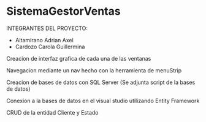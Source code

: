 # SistemaGestorVentas

INTEGRANTES DEL PROYECTO: 
- Altamirano Adrian Axel
- Cardozo Carola Guillermina 

Creacion de interfaz grafica de cada una de las ventanas

Navegacion mediante un nav hecho con la herramienta de menuStrip

Creacion de bases de datos con SQL Server (Se adjunta script de la bases de datos)

Conexion a la bases de datos en el visual studio utilizando Entity Framework

CRUD de la entidad Cliente y Estado 
